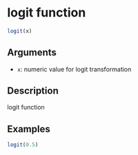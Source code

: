 # logit function

```r
logit(x)
```

## Arguments

- `x`: numeric value for logit transformation

## Description

logit function

## Examples

```r
logit(0.5)
```



